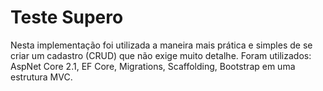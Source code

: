# Teste Supero
 Nesta implementação foi utilizada a maneira mais prática e simples de se criar um cadastro (CRUD) que não exige muito detalhe. 
 Foram utilizados: AspNet Core 2.1, EF Core, Migrations, Scaffolding, Bootstrap em uma estrutura MVC.

